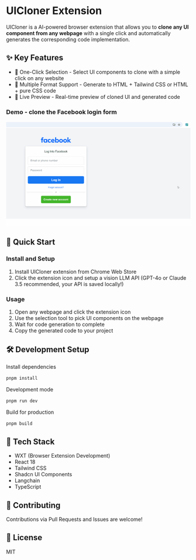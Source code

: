 # UICloner Extension

UICloner is a AI-powered browser extension that allows you to **clone any UI component from any webpage** with a single click and automatically generates the corresponding code implementation.

## ✨ Key Features

- 🎯 One-Click Selection - Select UI components to clone with a simple click on any website
- 🎨 Multiple Format Support - Generate to HTML + Tailwind CSS or HTML + pure CSS code
- 🔄 Live Preview - Real-time preview of cloned UI and generated code

### Demo - clone the Facebook login form

![Demo](https://github.com/AndySpider/uicloner-extension/blob/develop/screenshots/clone-facebook-login-demo.gif?raw=true)

## 🚀 Quick Start

### Install and Setup

1. Install UICloner extension from Chrome Web Store
2. Click the extension icon and setup a vision LLM API (GPT-4o or Claude 3.5 recommended, your API is saved locally!)

### Usage

1. Open any webpage and click the extension icon
2. Use the selection tool to pick UI components on the webpage
3. Wait for code generation to complete
4. Copy the generated code to your project

## 🛠️ Development Setup
Install dependencies
``` bash
pnpm install
```
Development mode
``` bash
pnpm run dev
```
Build for production
``` bash
pnpm build
```

## 🔧 Tech Stack

- WXT (Browser Extension Development)
- React 18
- Tailwind CSS
- Shadcn UI Components
- Langchain
- TypeScript

## 🤝 Contributing

Contributions via Pull Requests and Issues are welcome!

## 📄 License

MIT

